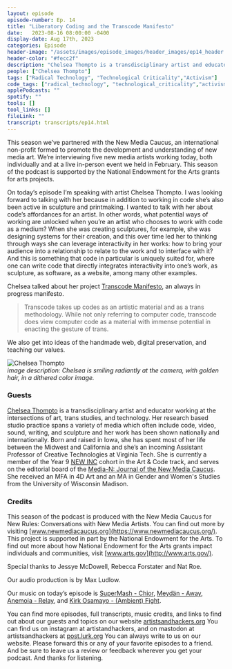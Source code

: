 ```yaml
---
layout: episode
episode-number: Ep. 14
title: "Liberatory Coding and the Transcode Manifesto"
date:   2023-08-16 08:00:00 -0400
display-date: Aug 17th, 2023
categories: Episode
header-image: "/assets/images/episode_images/header_images/ep14_header.jpg"
header-color: "#fecc2f"
description: "Chelsea Thompto is a transdisciplinary artist and educator working at the intersections of art, trans studies, and technology. We talk about the Transcode Manifesto, digital preservation, and how software is not like sculpture."
people: ["Chelsea Thompto"]
tags: ["Radical Technology", "Technological Criticality","Activism"]
code_tags: ["radical_technology", "technological_criticality","activism"]
applePodcasts: ""
spotify: ""
tools: []
tool_links: []
fileLink: ""
transcript: transcripts/ep14.html
---
```


This season we’ve partnered with the New Media Caucus, an international non-profit formed to promote the development and understanding of new media art. We’re interviewing five new media artists working today, both individually and at a live in-person event we held in February. This season of the podcast is supported by the National Endowment for the Arts grants for arts projects.

On today’s episode I’m speaking with artist Chelsea Thompto. I was looking forward to talking with her because in addition to working in code she’s also been active in sculpture and printmaking. I wanted to talk with her about code’s affordances for an artist. In other words, what potential ways of working are unlocked when you’re an artist who chooses to work with code as a medium? When she was creating sculptures, for example, she was designing systems for their creation, and this over time led her to thinking through ways she can leverage interactivity in her works: how to bring your audience into a relationship to relate to the work and to interface with it? And this is something that code in particular is uniquely suited for, where one can write code that directly integrates interactivity into one’s work, as sculpture, as software, as a website, among many other examples. 

Chelsea talked about her project [Transcode Manifesto](https://github.com/cthompto/Transcode-Manifesto), an always in progress manifesto. 

> Transcode takes up codes as an artistic material and as a trans methodology. While not only referring to computer code, transcode does view computer code as a material with immense potential in enacting the gesture of trans.

We also get into ideas of the handmade web, digital preservation, and teaching our values.


![Chelsea Thompto]({{site.baseurl}}/assets/images/chelsea.jpg)  
*image description: Chelsea is smiling radiantly at the camera, with golden hair, in a dithered color image.*

### Guests

<a href="https://www.chelseathompto.com/" class="nameTag">Chelsea Thompto</a> is a transdisciplinary artist and educator working at the intersections of art, trans studies, and technology. Her research based studio practice spans a variety of media which often include code, video, sound, writing, and sculpture and her work has been shown nationally and internationally. Born and raised in Iowa, she has spent most of her life between the Midwest and California and she’s an incoming Assistant Professor of Creative Technologies at Virginia Tech. She is currently a member of the Year 9 [NEW INC](https://www.newinc.org/members) cohort in the Art & Code track, and serves on the editorial board of the  [Media-N: Journal of the New Media Caucus](https://iopn.library.illinois.edu/journals/median). She received an MFA in 4D Art and an MA in Gender and Women's Studies from the University of Wisconsin Madison.

### Credits

This season of the podcast is produced with the New Media Caucus for New Rules: Conversations with New Media Artists. You can find out more by visiting [www.newmediacaucus.org](https://www.newmediacaucus.org/). This project is supported in part by the National Endowment for the Arts. To find out more about how National Endowment for the Arts grants impact individuals and communities, visit [www.arts.gov](http://www.arts.gov/). 

Special thanks to Jessye McDowell, Rebecca Forstater and Nat Roe. 

Our audio production is by Max Ludlow. 

Our music on today’s episode is [SuperMash - Chior](https://freemusicarchive.org/music/slambience-1/drones/chior/), [Meydän - Away](https://freemusicarchive.org/music/Meydan/Ambient_1860/Away_1569/), [Anemoia - Relay](https://freemusicarchive.org/music/anemoia/home-3/relay-1/), and [Kirk Osamayo - (Ambient) Fight](https://freemusicarchive.org/music/kirk-osamayo/season-one/ambient-fight/).

You can find more episodes, full transcripts, music credits, and links to find out about our guests and topics on our website [artistsandhackers.org](http://artistsandhackers.org) You can find us on instagram at artistandhackers, and on mastodon at artistsandhackers at [post.lurk.org](http://post.lurk.org) You can always write to us on our website. Please forward this or any of your favorite episodes to a friend. And be sure to leave us a review or feedback wherever you get your podcast. And thanks for listening.
